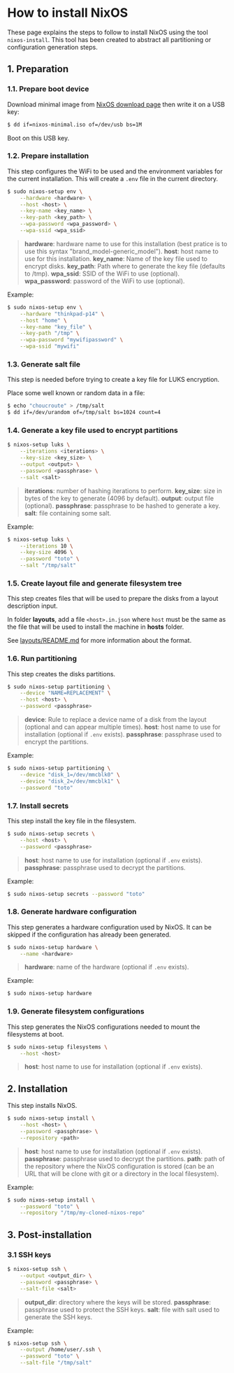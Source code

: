 # How to install NixOS

These page explains the steps to follow to install NixOS using the tool
`nixos-install`. This tool has been created to abstract all partitioning or
configuration generation steps.

## 1. Preparation

### 1.1. Prepare boot device

Download minimal image from [NixOS download page][1] then write it on a USB key:

```bash
$ dd if=nixos-minimal.iso of=/dev/usb bs=1M
```

Boot on this USB key.

### 1.2. Prepare installation

This step configures the WiFi to be used and the environment variables for the
current installation. This will create a `.env` file in the current directory.

```bash
$ sudo nixos-setup env \
    --hardware <hardware> \
    --host <host> \
    --key-name <key_name> \
    --key-path <key_path> \
    --wpa-password <wpa_password> \
    --wpa-ssid <wpa_ssid>
```

> **hardware**: hardware name to use for this installation (best pratice is to use this syntax "brand_model-generic_model").
> **host**: host name to use for this installation.
> **key_name**: Name of the key file used to encrypt disks.
> **key_path**: Path where to generate the key file (defaults to /tmp).
> **wpa_ssid**: SSID of the WiFi to use (optional).
> **wpa_password**: password of the WiFi to use (optional).

Example:

```bash
$ sudo nixos-setup env \
    --hardware "thinkpad-p14" \
    --host "home" \
    --key-name "key_file" \
    --key-path "/tmp" \
    --wpa-password "mywifipassword" \
    --wpa-ssid "mywifi"
```

### 1.3. Generate salt file

This step is needed before trying to create a key file for LUKS encryption.

Place some well known or random data in a file:

```bash
$ echo "choucroute" > /tmp/salt
$ dd if=/dev/urandom of=/tmp/salt bs=1024 count=4
```

### 1.4. Generate a key file used to encrypt partitions

```bash
$ nixos-setup luks \
    --iterations <iterations> \
    --key-size <key_size> \
    --output <output> \
    --password <passphrase> \
    --salt <salt>
```

> **iterations**: number of hashing iterations to perform.
> **key_size**: size in bytes of the key to generate (4096 by default).
> **output**: output file (optional).
> **passphrase**: passphrase to be hashed to generate a key.
> **salt**: file containing some salt.

Example:

```bash
$ nixos-setup luks \
    --iterations 10 \
    --key-size 4096 \
    --password "toto" \
    --salt "/tmp/salt"
```

### 1.5. Create layout file and generate filesystem tree

This step creates files that will be used to prepare the disks from a layout
description input.

In folder **layouts**, add a file `<host>.in.json` where `host` must be the same
as the file that will be used to install the machine in **hosts** folder.

See [layouts/README.md](myLib/README.md) for more information about the format.

### 1.6. Run partitioning

This step creates the disks partitions.

```bash
$ sudo nixos-setup partitioning \
    --device "NAME=REPLACEMENT" \
    --host <host> \
    --password <passphrase>
```

> **device**: Rule to replace a device name of a disk from the layout (optional and can appear multiple times).
> **host**: host name to use for installation (optional if `.env` exists).
> **passphrase**: passphrase used to encrypt the partitions.

Example:

```bash
$ sudo nixos-setup partitioning \
    --device "disk_1=/dev/mmcblk0" \
    --device "disk_2=/dev/mmcblk1" \
    --password "toto"
```

### 1.7. Install secrets

This step install the key file in the filesystem.

```bash
$ sudo nixos-setup secrets \
    --host <host> \
    --password <passphrase>
```

> **host**: host name to use for installation (optional if `.env` exists).
> **passphrase**: passphrase used to decrypt the partitions.

Example:

```bash
$ sudo nixos-setup secrets --password "toto"
```

### 1.8. Generate hardware configuration

This step generates a hardware configuration used by NixOS. It can be skipped if
the configuration has already been generated.

```bash
$ sudo nixos-setup hardware \
    --name <hardware>
```

> **hardware**: name of the hardware (optional if `.env` exists).

Example:

```bash
$ sudo nixos-setup hardware
```

### 1.9. Generate filesystem configurations

This step generates the NixOS configurations needed to mount the filesystems
at boot.

```bash
$ sudo nixos-setup filesystems \
    --host <host>
```

> **host**: host name to use for installation (optional if `.env` exists).

## 2. Installation

This step installs NixOS.

```bash
$ sudo nixos-setup install \
    --host <host> \
    --password <passphrase> \
    --repository <path>
```

> **host**: host name to use for installation (optional if `.env` exists).
> **passphrase**: passphrase used to decrypt the partitions.
> **path**: path of the repository where the NixOS configuration is stored (can be an URL that will be clone with git or a directory in the local filesystem).

Example:

```bash
$ sudo nixos-setup install \
    --password "toto" \
    --repository "/tmp/my-cloned-nixos-repo"
```

## 3. Post-installation

### 3.1 SSH keys

```bash
$ nixos-setup ssh \
    --output <output_dir> \
    --password <passphrase> \
    --salt-file <salt>
```

> **output_dir**: directory where the keys will be stored.
> **passphrase**: passphrase used to protect the SSH keys.
> **salt**: file with salt used to generate the SSH keys.

Example:

```bash
$ nixos-setup ssh \
    --output /home/user/.ssh \
    --password "toto" \
    --salt-file "/tmp/salt"
```

[1]: https://nixos.org/download.html
